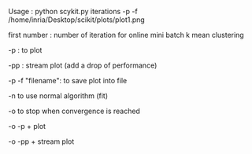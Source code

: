 Usage : python scykit.py iterations -p -f /home/inria/Desktop/scikit/plots/plot1.png

first number : number of iteration for online mini batch k mean clustering

-p : to plot

-pp : stream plot (add a drop of performance)

-p -f "filename": to save plot into file 

-n to use normal algorithm (fit)

-o to stop when convergence is reached

-o -p + plot

-o -pp + stream plot

